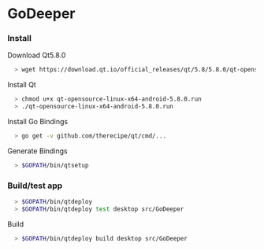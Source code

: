 # GoDeeper

### Install

Download Qt5.8.0
```bash
  > wget https://download.qt.io/official_releases/qt/5.8/5.8.0/qt-opensource-linux-x64-android-5.8.0.run
```

Install Qt
```bash
  > chmod u+x qt-opensource-linux-x64-android-5.8.0.run
  > ./qt-opensource-linux-x64-android-5.8.0.run
```

Install Go Bindings
```bash
  > go get -v github.com/therecipe/qt/cmd/...
```

Generate Bindings
```bash
  > $GOPATH/bin/qtsetup
```

### Build/test app

```bash
  > $GOPATH/bin/qtdeploy
  > $GOPATH/bin/qtdeploy test desktop src/GoDeeper
```

Build
```bash
  > $GOPATH/bin/qtdeploy build desktop src/GoDeeper
```
